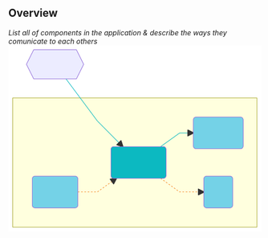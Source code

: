 ## Overview
_List all of components in the application & describe the ways they comunicate to each others_
![Overview](resources/svg/overview.svg)
